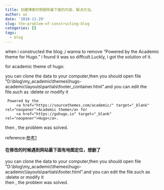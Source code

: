 ```yaml
---
title: 创建博客时想删除最下面的内容，解决方法。
author: wz
date: '2018-11-29'
slug: the-problem-of-constructing-blog
categories: []
tags:
  - blog
---
```


 when i constructed the blog ,i wanna to remove “Powered by the Academic theme for Hugo.” i found it was so diffcult.Luckly, i got the solution of it.
 
 for academic theme of hugo:
 
 you can clone the data to your computer,then you should open file "D:\blog\my_academic\themes\hugo-academic\layouts\partials\footer_container.html".and you can edit the file.such as :delete or modify it<br>
 ```{r}
  Powered by the
      <a href="https://sourcethemes.com/academic/" target="_blank" rel="noopener">Academic theme</a> for
      <a href="https://gohugo.io" target="_blank" rel="noopener">Hugo</a>.
 ```
 
 then , the problem was solved.
 
 reference:[参考1](https://github.com/kakawait/hugo-tranquilpeak-theme/issues/243)
 
 #### 在修改的时候遇到网站最下面有地图定位，想删了
 
 you can clone the data to your computer,then you should open file "D:\blog\my_academic\themes\hugo-academic\layouts\partials\footer.html".and you can edit the file.such as :delete or modify it<br>
 then , the problem was solved.
 